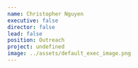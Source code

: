 ```yaml
---
name: Christopher Nguyen
executive: false
director: false
lead: false
position: Outreach
project: undefined
image: ../assets/default_exec_image.png
---
```

